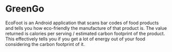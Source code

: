 # GreenGo

EcoFoot is an Android application that scans bar codes of food products and tells you how eco-friendly the manufacture of that product is. The value returned is calories per serving / estimated carbon footprint of the product. This effectively tells you if you get a lot of energy out of your food considering the carbon footprint of it.